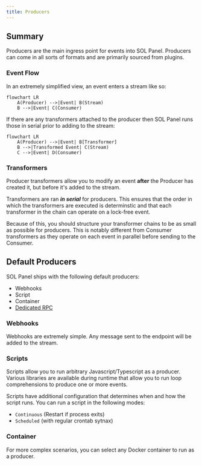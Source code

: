 ```yaml
---
title: Producers
---
```


## Summary

Producers are the main ingress point for events into SOL Panel.
Producers can come in all sorts of formats and are primarily sourced from plugins.

### Event Flow

In an extremely simplified view, an event enters a stream like so:

```mermaid
flowchart LR
    A(Producer) -->|Event| B(Stream)
    B -->|Event| C(Consumer)
```

If there are any transformers attached to the producer then SOL Panel runs those in serial prior to adding to the stream:

```mermaid
flowchart LR
    A(Producer) -->|Event| B[Transformer]
    B -->|Transformed Event| C(Stream)
    C -->|Event| D(Consumer)
```

### Transformers

Producer transformers allow you to modify an event **after** the Producer has created it, but before it's added to the stream.

Transformers are ran **_in serial_** for producers. This ensures that the order in which the transformers are executed is determinstic and that each transformer in the chain can operate on a lock-free event.

Because of this, you should structure your transformer chains to be as small as possible for producers. This is notably different from Consumer transformers as they operate on each event in parallel before sending to the Consumer.

## Default Producers

SOL Panel ships with the following default producers:

- Webhooks
- Script
- Container
- [Dedicated RPC](dedicated-rpc)

### Webhooks

Webhooks are extremely simple. Any message sent to the endpoint will be added to the stream.

### Scripts

Scripts allow you to run arbitrary Javascript/Typescript as a producer.
Various libraries are available during runtime that allow you to run loop comprehensions to produce one or more events.

Scripts have additional configuration that determines when and how the script runs.
You can run a script in the following modes:

- `Continuous` (Restart if process exits)
- `Scheduled` (with regular crontab sytnax)

### Container

For more complex scenarios, you can select any Docker container to run as a producer.
